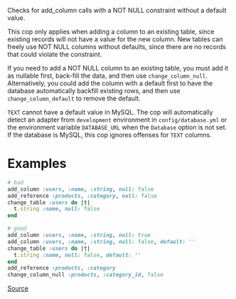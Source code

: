 
Checks for add_column calls with a NOT NULL constraint without a default
value.

This cop only applies when adding a column to an existing table, since
existing records will not have a value for the new column. New tables
can freely use NOT NULL columns without defaults, since there are no
records that could violate the constraint.

If you need to add a NOT NULL column to an existing table, you must add
it as nullable first, back-fill the data, and then use
`change_column_null`. Alternatively, you could add the column with a
default first to have the database automatically backfill existing rows,
and then use `change_column_default` to remove the default.

`TEXT` cannot have a default value in MySQL.
The cop will automatically detect an adapter from `development`
environment in `config/database.yml` or the environment variable
`DATABASE_URL` when the `Database` option is not set. If the database
is MySQL, this cop ignores offenses for `TEXT` columns.

# Examples

```ruby
# bad
add_column :users, :name, :string, null: false
add_reference :products, :category, null: false
change_table :users do |t|
  t.string :name, null: false
end

# good
add_column :users, :name, :string, null: true
add_column :users, :name, :string, null: false, default: ''
change_table :users do |t|
  t.string :name, null: false, default: ''
end
add_reference :products, :category
change_column_null :products, :category_id, false
```

[Source](http://www.rubydoc.info/gems/rubocop/RuboCop/Cop/Rails/NotNullColumn)
